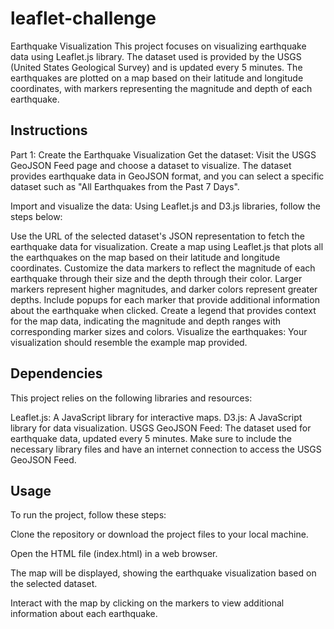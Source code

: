 # leaflet-challenge
Earthquake Visualization
This project focuses on visualizing earthquake data using Leaflet.js library. The dataset used is provided by the USGS (United States Geological Survey) and is updated every 5 minutes. The earthquakes are plotted on a map based on their latitude and longitude coordinates, with markers representing the magnitude and depth of each earthquake.

## Instructions
Part 1: Create the Earthquake Visualization
Get the dataset: Visit the USGS GeoJSON Feed page and choose a dataset to visualize. The dataset provides earthquake data in GeoJSON format, and you can select a specific dataset such as "All Earthquakes from the Past 7 Days".

Import and visualize the data: Using Leaflet.js and D3.js libraries, follow the steps below:

Use the URL of the selected dataset's JSON representation to fetch the earthquake data for visualization.
Create a map using Leaflet.js that plots all the earthquakes on the map based on their latitude and longitude coordinates.
Customize the data markers to reflect the magnitude of each earthquake through their size and the depth through their color. Larger markers represent higher magnitudes, and darker colors represent greater depths.
Include popups for each marker that provide additional information about the earthquake when clicked.
Create a legend that provides context for the map data, indicating the magnitude and depth ranges with corresponding marker sizes and colors.
Visualize the earthquakes: Your visualization should resemble the example map provided.

## Dependencies
This project relies on the following libraries and resources:

Leaflet.js: A JavaScript library for interactive maps.
D3.js: A JavaScript library for data visualization.
USGS GeoJSON Feed: The dataset used for earthquake data, updated every 5 minutes.
Make sure to include the necessary library files and have an internet connection to access the USGS GeoJSON Feed.

## Usage
To run the project, follow these steps:

Clone the repository or download the project files to your local machine.

Open the HTML file (index.html) in a web browser.

The map will be displayed, showing the earthquake visualization based on the selected dataset.

Interact with the map by clicking on the markers to view additional information about each earthquake.
